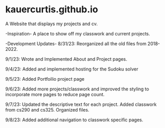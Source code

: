 # kauercurtis.github.io

A Website that displays my projects and cv.

-Inspiration-
A place to show off my classwork and current projects.

-Development Updates-
8/31/23: 
Reorganized all the old files from 2018-2022.

9/1/23: 
Wrote and Implemented About and Project pages.

9/4/23:
Added and implemented hosting for the Sudoku solver

9/5/23:
Added Portfoilio project page

9/6/23:
Added more projects/classwork and improved the styling to incorporate more pages to reduce page count.

9/7/23:
Updated the descriptive text for each project. Added classwork from cs290 and cs325. Organized files.

9/8/23:
Added additional navigation to classwork specific pages.




